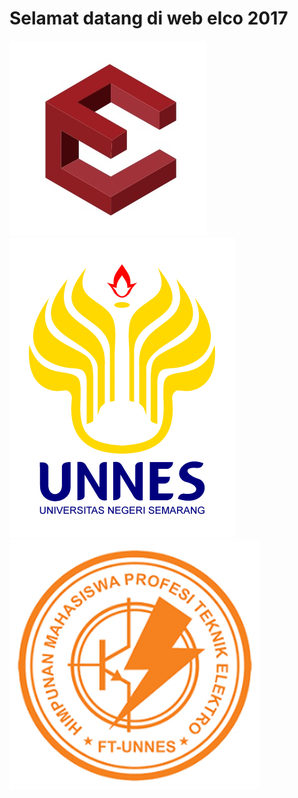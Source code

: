
# Selamat datang di web elco 2017<br/>
<img src="elco2017.jpg"><br/>
<img src="unnes.png"><br/>
<img src="himprote.png"><br/>
